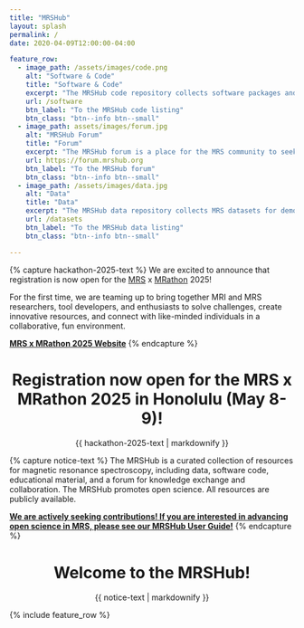 ```yaml
---
title: "MRSHub"
layout: splash
permalink: /
date: 2020-04-09T12:00:00-04:00

feature_row:
  - image_path: /assets/images/code.png
    alt: "Software & Code"
    title: "Software & Code"
    excerpt: "The MRSHub code repository collects software packages and functions to process, manipulate, analyse, and display MRS data."
    url: /software
    btn_label: "To the MRSHub code listing"
    btn_class: "btn--info btn--small"
  - image_path: assets/images/forum.jpg
    alt: "MRSHub Forum"
    title: "Forum"
    excerpt: "The MRSHub forum is a place for the MRS community to seek support, exchange ideas, ask questions, and collaborate."
    url: https://forum.mrshub.org
    btn_label: "To the MRSHub forum"
    btn_class: "btn--info btn--small"
  - image_path: /assets/images/data.jpg
    alt: "Data"
    title: "Data"
    excerpt: "The MRSHub data repository collects MRS datasets for demonstration and testing of new methods."     
    url: /datasets
    btn_label: "To the MRSHub data listing"
    btn_class: "btn--info btn--small"

---
```


{% capture hackathon-2025-text %}
We are excited to announce that registration is now open for the [MRS](https://sites.google.com/view/mrsxmrathon2025/home) x [MRathon](https://mrathon.github.io/honolulu2025/) 2025!

For the first time, we are teaming up to bring together MRI and MRS researchers, tool developers, and enthusiasts to solve challenges, create innovative resources, and connect with like-minded individuals in a collaborative, fun environment.

**[MRS x MRathon 2025 Website](https://sites.google.com/view/mrsxmrathon2025/home)**
{% endcapture %}

<div class="notice--success" align="center">
  <h1>Registration now open for the MRS x MRathon 2025 in Honolulu (May 8-9)!</h1>
  {{ hackathon-2025-text | markdownify }}
</div>

{% capture notice-text %}
The MRSHub is a curated collection of resources for magnetic resonance spectroscopy, including data, software code, educational material, and a forum for knowledge exchange and collaboration. The MRSHub promotes open science. All resources are publicly available.

**[We are actively seeking contributions! If you are interested in advancing open science in MRS, please see our MRSHub User Guide!](https://forum.mrshub.org/t/mrshub-user-guide/7)**
{% endcapture %}

<div class="notice--info" align="center">
  <h1>Welcome to the MRSHub!</h1>
  {{ notice-text | markdownify }}
</div>

{% include feature_row %}
